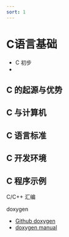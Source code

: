 ```yaml
---
sort: 1
---
```

# C语言基础

- C 初步
- 

## C 的起源与优势

## C 与计算机

## C 语言标准

## C 开发环境

## C 程序示例


C/C++ 汇编

doxygen

- [Github doxygen](https://github.com/doxygen/doxygen)
- [doxygen manual](https://doxygen.nl/manual/index.html)



